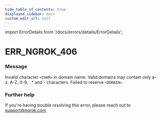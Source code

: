 ```yaml
---
hide_table_of_contents: true
displayed_sidebar: docs
custom_edit_url: null
---
```


import ErrorDetails from '/docs/errors/details/ErrorDetails';

# ERR_NGROK_406

### Message
Invalid character `<CHAR>` in domain name. Valid domains may contain only a-z, A-Z, 0-9, . * and - characters. Failed to reserve `<DOMAIN>`.

### Further help
If you're having trouble resolving this error, please reach out to [support@ngrok.com](mailto:support@ngrok.com?subject=Help%20with%20ERR_NGROK_406)

<ErrorDetails error='err_ngrok_406' />
